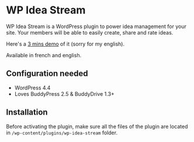 WP Idea Stream
==============

WP Idea Stream is a WordPress plugin to power idea management for your site. Your members will be able to easily create, share and rate ideas.

Here's a [3 mins demo](http://vimeo.com/107403493) of it (sorry for my english).

Available in french and english.

Configuration needed
--------------------

+ WordPress 4.4
+ Loves BuddyPress 2.5 & BuddyDrive 1.3+

Installation
------------

Before activating the plugin, make sure all the files of the plugin are located in `/wp-content/plugins/wp-idea-stream` folder.
